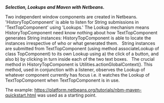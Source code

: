 **_Selection, Lookups and Maven with Netbeans._**

Two independent window components are created in Netbeans.  'HistoryTopComponent' is able to listen for String submissions in 'TextTopComponent' using 'Lookups.'  The Lookup mechanism means HistoryTopComponent need know nothing about how TextTopComponent generates String instances: HistoryTopComponent is able to locate the instances irrespective of who or what generated them. &nbsp; String instances are submitted from TextTopComponent (using method associateLookup of class TopComponent) to its own Lookup using a) the click of a button, and also b) by clicking in turn inside each of the two text boxes. &nbsp; The crucial method in HistoryTopComponent is Utilities.actionGlobalContext().  This method, used in conjunction with a listener, observes the Lookup of whatever component currently has focus i.e. it watches the Lookup of TextTopComponent when TextTopComponent is in use.

The example: https://platform.netbeans.org/tutorials/nbm-maven-quickstart.html was used as a starting point.

